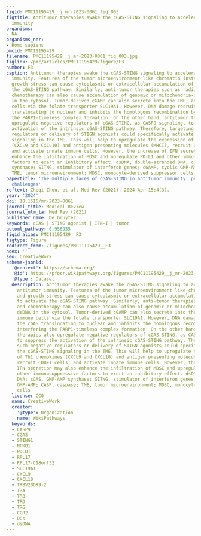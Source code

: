 ```yaml
---
figid: PMC11195429__j_mr-2023-0061_fig_003
figtitle: Antitumor therapies awake the cGAS-STING signaling to accelerate the antitumor
  immunity
organisms:
- NA
organisms_ner:
- Homo sapiens
pmcid: PMC11195429
filename: PMC11195429__j_mr-2023-0061_fig_003.jpg
figlink: /pmc/articles/PMC11195429/figure/F3
number: F3
caption: Antitumor therapies awake the cGAS-STING signaling to accelerate the antitumor
  immunity. Features of the tumor microenvironment like chromatin instability and
  growth stress can cause cytoplasmic or extracellular accumulation of dsDNA to activate
  the cGAS-STING pathway. Similarly, anti-tumor therapies such as radiotherapy and
  chemotherapy can also cause accumulation of genomic or mitochondria-derived dsDNA
  in the cytosol. Tumor-derived cGAMP can also secrete into the TME, and enter immune
  cells via the folate transporter SLC19A1. However, DNA damage recruits the cGAS
  translocating to nuclear and inhibits the homologous recombination by interfering
  the PARP1-timeless complex formation. On the other hand, antitumor therapies also
  upregulate negative regulators of cGAS-STING, as CASP9 signaling, to suppress the
  activation of the intrinsic cGAS-STING pathway. Therefore, targeting such negative
  regulators or delivery of STIGN agonists could specifically activate the cGAS-STING
  signaling in the TME. This will help to upregulate the expression of Th1 chemokines
  (CXCL9 and CXCL10) and antigen presenting molecules (MHCI), recruit CD8+T cells,
  and activate innate immune cells. However, the increase of IFN secretion may also
  enhance the infiltration of MDSC and upregulate PD-L1 and other immunosuppressive
  factors to exert an inhibitory effect. dsDNA, double-stranded DNA; cGAS, GMP-AMP
  synthase; SITNG, stimulator of interferon genes; cGAMP, cyclic GMP-AMP; CASP, caspase;
  TME, tumor microenvironment; MDSC, monocyte-derived suppressor cells
papertitle: 'The multiple faces of cGAS-STING in antitumor immunity: prospects and
  challenges'
reftext: Zheqi Zhou, et al. Med Rev (2021). 2024 Apr 15;4(3).
year: '2024'
doi: 10.1515/mr-2023-0061
journal_title: Medical Review
journal_nlm_ta: Med Rev (2021)
publisher_name: De Gruyter
keywords: cGAS | STING agonist | IFN-I | tumor
automl_pathway: 0.956955
figid_alias: PMC11195429__F3
figtype: Figure
redirect_from: /figures/PMC11195429__F3
ndex: ''
seo: CreativeWork
schema-jsonld:
  '@context': https://schema.org/
  '@id': https://pfocr.wikipathways.org/figures/PMC11195429__j_mr-2023-0061_fig_003.html
  '@type': Dataset
  description: Antitumor therapies awake the cGAS-STING signaling to accelerate the
    antitumor immunity. Features of the tumor microenvironment like chromatin instability
    and growth stress can cause cytoplasmic or extracellular accumulation of dsDNA
    to activate the cGAS-STING pathway. Similarly, anti-tumor therapies such as radiotherapy
    and chemotherapy can also cause accumulation of genomic or mitochondria-derived
    dsDNA in the cytosol. Tumor-derived cGAMP can also secrete into the TME, and enter
    immune cells via the folate transporter SLC19A1. However, DNA damage recruits
    the cGAS translocating to nuclear and inhibits the homologous recombination by
    interfering the PARP1-timeless complex formation. On the other hand, antitumor
    therapies also upregulate negative regulators of cGAS-STING, as CASP9 signaling,
    to suppress the activation of the intrinsic cGAS-STING pathway. Therefore, targeting
    such negative regulators or delivery of STIGN agonists could specifically activate
    the cGAS-STING signaling in the TME. This will help to upregulate the expression
    of Th1 chemokines (CXCL9 and CXCL10) and antigen presenting molecules (MHCI),
    recruit CD8+T cells, and activate innate immune cells. However, the increase of
    IFN secretion may also enhance the infiltration of MDSC and upregulate PD-L1 and
    other immunosuppressive factors to exert an inhibitory effect. dsDNA, double-stranded
    DNA; cGAS, GMP-AMP synthase; SITNG, stimulator of interferon genes; cGAMP, cyclic
    GMP-AMP; CASP, caspase; TME, tumor microenvironment; MDSC, monocyte-derived suppressor
    cells
  license: CC0
  name: CreativeWork
  creator:
    '@type': Organization
    name: WikiPathways
  keywords:
  - CASP9
  - CGAS
  - STING1
  - NFKB1
  - PDCD1
  - RPL17
  - RPL17-C18orf32
  - SLC19A1
  - CXCL9
  - CXCL10
  - TRBV20OR9-2
  - TRA
  - TRB
  - TRD
  - TRG
  - CCR2
  - DCs
  - dsDNA
---
```

